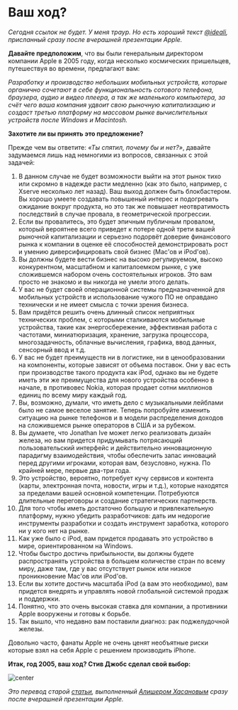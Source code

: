 # Ваш ход?

*Сегодня ссылок не будет. У меня траур. Но есть хороший текст [@ideali](http://ideali.ru), присланный сразу после вчерашней презентации Apple.*

**Давайте предположим**, что вы были генеральным директором компании Apple в 2005 году, когда несколько космических пришельцев, путешествуя во времени, предлагают вам:

*Разработку и производство небольших мобильных устройств, которые органично сочетают в себе функциональность сотового телефона, браузера, аудио и видео плеера, а так же маленького компьютера, за счёт чего ваша компания удвоит свою рыночную капитализацию и создаст третью платформу на массовом рынке вычислительных устройств после Windows и Macintosh.*

**Захотите ли вы принять это предложение?**

Прежде чем вы ответите: *«Ты спятил, почему бы и нет?»*, давайте задумаемся лишь над немногими из вопросов, связанных с этой задачей:

1. В данном случае не будет возможности выйти на этот рынок тихо или скромно в надежде расти медленно (как это было, например, с Xserve несколько лет назад). Ваш выход должен быть блокбастером. Вы хорошо умеете создавать повышеный интерес и подогревать ожидание вокруг продукта, но это так же повышает неотвратимость последствий в случае провала, в геометрической прогрессии.
2. Если вы провалитесь, это будет эпичным публичным провалом, который вероятнее всего приведет к потере одной трети вашей рыночной капитализации и серьезно подорвёт доверие финансового рынка к компании в оценке её способностей демонстрировать рост и умению диверсифицировать свой бизнес (Mac'ов и iPod'ов).
3. Вы должны будете вести бизнес на высоко регулируемом, высоко конкурентном, масштабном и капиталоемком рынке, с уже сложившемся набором очень состоятельных игроков. Это вам просто не знакомо и вы никогда не умели этого делать.
4. У вас не будет своей операционной системы предназначенной для мобильных устройств и использование чужого ПО не оправдано технически и не имеет смысла с точки зрения бизнеса.
5. Вам придётся решить очень длинный список неприятных технических проблем, с которыми сталкиваются мобильные устройства, такие как энергосбережение, эффективная работа с частотами, миниатюризация, хранение, загрузка процессора, многозадачность, облачные вычисления,  графика, ввод данных, сенсорный ввод и т.д.
6. У вас не будет преимуществ ни в логистике, ни в ценообразовании на компоненты, которые зависят от объема поставок. Они у вас есть при производстве такого продукта как iPod, однако вы не будете иметь эти же преимущества для нового устройства особенно в начале, в противовес Nokia, которая продает сотни миллионов единиц по всему миру каждый год.
7. Вы, возможно, думали, что иметь дело с музыкальными лейблами было не самое веселое занятие. Теперь попробуйте изменить ситуацию на рынке телефонов и в модели распределения доходов на сложившемся рынке операторов в США и за рубежом.
8. Вы думаете, что Jonathan Ive может легко реализовать дизайн железа, но вам придется придумывать потрясающий пользовательский интерфейс и действительно инновационную парадигму взаимодействия, чтобы обеспечить запас инноваций перед другими игроками, которая вам, безусловно, нужна. По крайней мере, первые два-три года.
9. Это устройство, вероятно, потребует кучу сервисов и контента (карты, электронная почта, новости, игры и т.д.), которые находятся за пределами вашей основной компетенции. Потребуются длительные переговоры и создание стратегических партнерств.
10. Для того чтобы иметь достаточно большую и привлекательную платформу, нужно убедить разработчиков: дать им недорогие инструменты разработки и создать инструмент заработка, которого ни у кого нет на рынке.
11. Как уже было с iPod, вам придется продавать это устройство в мире, ориентированном на Windows.
12. Чтобы быстро достичь прибыльности, вы должны будете распространять устройства в большем количестве стран по всему миру, даже там, где у вас отсутствует рынок или низкое проникновение Mac'ов или iPod'ов.  
13. Если вы хотите достичь масштаба iPod (а вам это необходимо), вам придется внедрять и управлять новой глобальной системой продаж и поддержки.
14. Понятно, что это очень высокая ставка для компании, а противники Apple вооружены и готовы к борьбе.
15. Так вышло, что недавно вам поставили диагноз: рак поджелудочной железы.

Довольно часто, фанаты Apple не очень ценят необъятные риски которые взял на себя Apple с решением производить iPhone.

**Итак, год 2005, ваш ход? Стив Джобс сделал свой выбор:**

![center](http://aboutiphone4g.info/wp-content/uploads/2011/01/Iphone-2G.jpg)

*Это перевод старой [статьи](http://counternotions.com/2008/07/16/bet-iphone/), выполненный [Алишером Хасановым](http://ideali.ru) сразу после вчерашней презентации Apple.*

